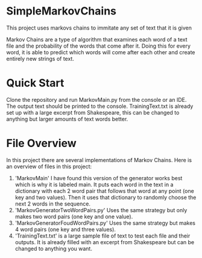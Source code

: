 # SimpleMarkovChains
This project uses markovs chains to immitate any set of text that it is given

Markov Chains are a type of algorithm that examines each word of a text file and the probability of the words that come after it. Doing this for every word, it is able to predict which words will come after each other and create entirely new strings of text.

# Quick Start
Clone the repository and run MarkovMain.py from the console or an IDE. The output text should be printed to the console. TrainingText.txt is already set up with a large excerpt from Shakespeare, this can be changed to anything but larger amounts of text words better.

# File Overview
In this project there are several implementations of Markov Chains. Here is an overview of files in this project:
1. 'MarkovMain' I have found this version of the generator works best which is why it is labeled main. It puts each word in the text in a dictionary with each 2 word pair that follows that word at any point (one key and two values). Then it uses that dictionary to randomly choose the next 2 words in the sequence.
2. 'MarkovGeneratorTwoWordPairs.py' Uses the same strategy but only makes two word pairs (one key and one value).
3. 'MarkovGeneratorFoudWordPairs.py' Uses the same strategy but makes 4 word pairs (one key and three values).
4. 'TrainingText.txt' is a large sample file of text to test each file and their outputs. It is already filled with an excerpt from Shakespeare but can be changed to anything you want.

